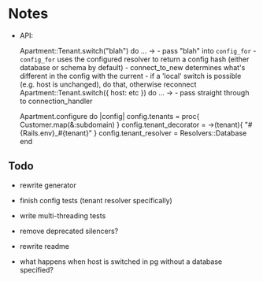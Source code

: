 # Notes

- API:

    Apartment::Tenant.switch("blah") do ...
      -> - pass "blah" into `config_for`
         - `config_for` uses the configured resolver to return a config hash
            (either database or schema by default)
         - connect_to_new determines what's different in the config with the
           current
         - if a 'local' switch is possible (e.g. host is unchanged), do that,
           otherwise reconnect
    Apartment::Tenant.switch({ host: etc }) do ...
      -> - pass straight through to connection_handler


    Apartment.configure do |config|
      config.tenants = proc{ Customer.map(&:subdomain) }
      config.tenant_decorator = ->(tenant){ "#{Rails.env}_#{tenant}" }
      config.tenant_resolver = Resolvers::Database
    end

## Todo

- rewrite generator
- finish config tests (tenant resolver specifically)
- write multi-threading tests
- remove deprecated silencers?
- rewrite readme

- what happens when host is switched in pg without a database specified?